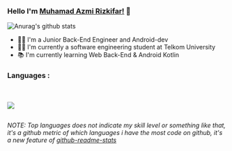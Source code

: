 ### Hello I'm [Muhamad Azmi Rizkifar!](https://medium.com/@azmirizkifar20) 🚀

<img align="center" src="https://github-readme-stats.vercel.app/api?username=azmirizkifar20&show_icons=true&include_all_commits=true&theme=default" alt="Anurag's github stats"/>

- 👨‍💻 I'm a Junior Back-End Engineer and Android-dev
- 👨‍🎓 I'm currently a software engineering student at Telkom University 
- 📚 I'm currently learning Web Back-End & Android Kotlin

### Languages :
<br> <br>
<img align="left" src="https://github-readme-stats.vercel.app/api/top-langs/?username=azmirizkifar20&layout=compact&theme=default"/>

<br>

*NOTE: Top languages does not indicate my skill level or something like that, it's a github metric of which languages i have the most code on github, it's a new feature of [github-readme-stats](https://github.com/anuraghazra/github-readme-stats)*
